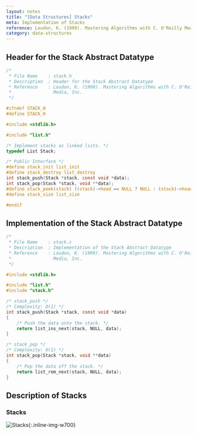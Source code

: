 ```yaml
---
layout: notes
title: "[Data Structures] Stacks"
meta: Implementation of Stacks
reference: Loudon, K. (1999). Mastering Algorithms with C. O'Reilly Media, Inc.
category: data-structures
---
```


## Header for the Stack Abstract Datatype

```c
/* 
 * File Name    : stack.h
 * Description  : Header for the Stack Abstract Datatype
 * Reference    : Loudon, K. (1999). Mastering Algorithms with C. O'Reilly
 *                Media, Inc.
 */

#ifndef STACK_H
#define STACK_H

#include <stdlib.h>

#include "list.h"

/* Implement stacks as linked lists. */
typedef List Stack;

/* Public Interface */
#define stack_init list_init
#define stack_destroy list_destroy
int stack_push(Stack *stack, const void *data);
int stack_pop(Stack *stack, void **data);
#define stack_peek(stack) ((stack)->head == NULL ? NULL : (stack)->head->data)
#define stack_size list_size

#endif
```

## Implementation of the Stack Abstract Datatype

```c
/* 
 * File Name    : stack.c
 * Description  : Implementation of the Stack Abstract Datatype
 * Reference    : Loudon, K. (1999). Mastering Algorithms with C. O'Reilly
 *                Media, Inc.
 */

#include <stdlib.h>

#include "list.h"
#include "stack.h"

/* stack_push */
/* Complexity: O(1) */
int stack_push(Stack *stack, const void *data)
{
    /* Push the data onto the stack. */
    return list_ins_next(stack, NULL, data);
}

/* stack_pop */
/* Complexity: O(1) */
int stack_pop(Stack *stack, void **data)
{
    /* Pop the data off the stack. */
    return list_rem_next(stack, NULL, data);
}
```

## Description of Stacks

### Stacks

![Stacks]({{site.baseurl}}/img/data-structures/stacks.jpg){:.inline-img-w700}